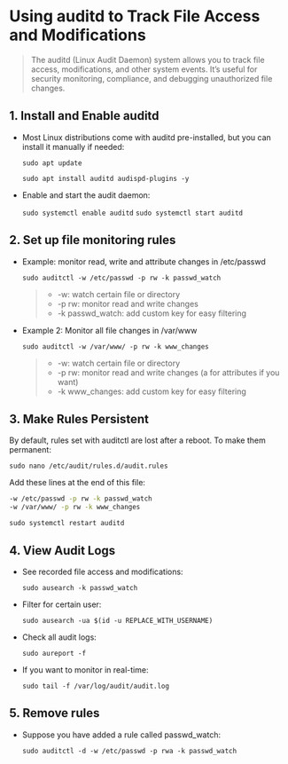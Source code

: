 # Using auditd to Track File Access and Modifications
> The auditd (Linux Audit Daemon) system allows you to track file access, modifications, and other system events. It’s useful for security monitoring, compliance, and debugging unauthorized file changes.

## 1. Install and Enable auditd
- Most Linux distributions come with auditd pre-installed, but you can install it manually if needed:
  
    `sudo apt update`
    
    `sudo apt install auditd audispd-plugins -y`
  
- Enable and start the audit daemon:

  `sudo systemctl enable auditd`
  `sudo systemctl start auditd`
  
## 2. Set up file monitoring rules
- Example: monitor read, write and attribute changes in /etc/passwd
  
    `sudo auditctl -w /etc/passwd -p rw -k passwd_watch`
    >- -w: watch certain file or directory
    >- -p rw: monitor read and write changes
    >- -k passwd_watch: add custom key for easy filtering
- Example 2: Monitor all file changes in /var/www
  
    `sudo auditctl -w /var/www/ -p rw -k www_changes`
    >- -w: watch certain file or directory
    >- -p rw: monitor read and write changes (a for attributes if you want)
    >- -k www_changes: add custom key for easy filtering

## 3. Make Rules Persistent
By default, rules set with auditctl are lost after a reboot. To make them permanent:

`sudo nano /etc/audit/rules.d/audit.rules`

Add these lines at the end of this file:
```bash
-w /etc/passwd -p rw -k passwd_watch
-w /var/www/ -p rw -k www_changes
 ```
`sudo systemctl restart auditd`

## 4. View Audit Logs
- See recorded file access and modifications:
  
    `sudo ausearch -k passwd_watch`
  
- Filter for certain user:
  
    `sudo ausearch -ua $(id -u REPLACE_WITH_USERNAME)`
  
- Check all audit logs:
  
    `sudo aureport -f`
  
- If you want to monitor in real-time:
  
    `sudo tail -f /var/log/audit/audit.log`

## 5. Remove rules
- Suppose you have added a rule called passwd_watch:
  
    `sudo auditctl -d -w /etc/passwd -p rwa -k passwd_watch`
